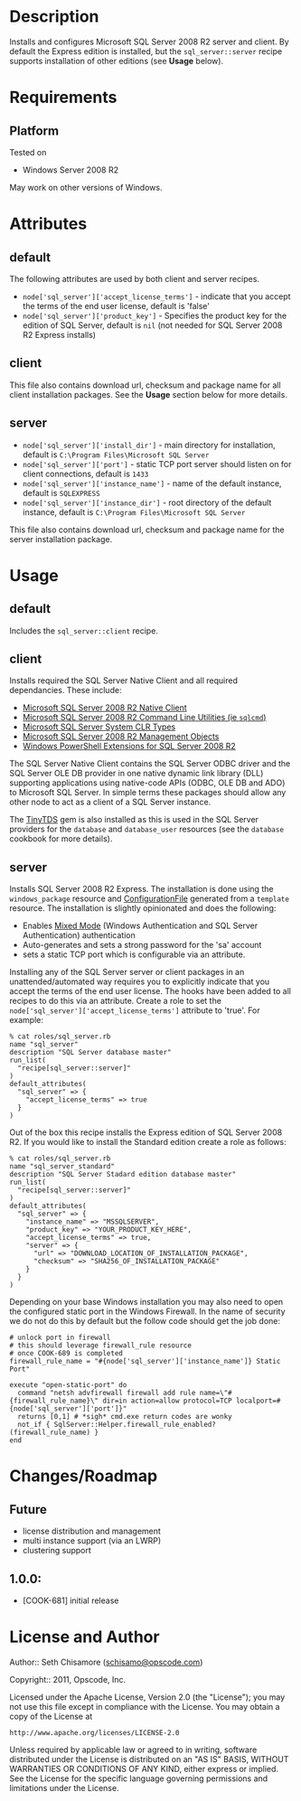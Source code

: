 Description
===========

Installs and configures Microsoft SQL Server 2008 R2 server and client.  By default the Express edition is installed, but the `sql_server::server` recipe supports installation of other editions (see __Usage__ below).

Requirements
============

Platform
--------

Tested on 

* Windows Server 2008 R2

May work on other versions of Windows.

Attributes
==========

default
-------

The following attributes are used by both client and server recipes.

* `node['sql_server']['accept_license_terms']` - indicate that you accept the terms of the end user license, default is 'false'
* `node['sql_server']['product_key']` - Specifies the product key for the edition of SQL Server, default is `nil` (not needed for SQL Server 2008 R2 Express installs)

client
------

This file also contains download url, checksum and package name for all client installation packages.  See the __Usage__ section below for more details.

server
------

* `node['sql_server']['install_dir']` - main directory for installation, default is `C:\Program Files\Microsoft SQL Server`
* `node['sql_server']['port']` - static TCP port server should listen on for client connections, default is `1433`
* `node['sql_server']['instance_name']` - name of the default instance, default is `SQLEXPRESS`
* `node['sql_server']['instance_dir']` - root directory of the default instance, default is `C:\Program Files\Microsoft SQL Server`

This file also contains download url, checksum and package name for the server installation package.

Usage
=====

default
-------

Includes the `sql_server::client` recipe.

client
------

Installs required the SQL Server Native Client and all required dependancies. These include:

* [Microsoft SQL Server 2008 R2 Native Client](http://www.microsoft.com/download/en/details.aspx?id=16978#SNAC)
* [Microsoft SQL Server 2008 R2 Command Line Utilities (ie `sqlcmd`)](http://www.microsoft.com/download/en/details.aspx?id=16978#SQLCMD)
* [Microsoft SQL Server System CLR Types](http://www.microsoft.com/download/en/details.aspx?id=16978#SQLSYSCLR)
* [Microsoft SQL Server 2008 R2 Management Objects](http://www.microsoft.com/download/en/details.aspx?id=16978#SMO)
* [Windows PowerShell Extensions for SQL Server 2008 R2](http://www.microsoft.com/download/en/details.aspx?id=16978#PowerShell)

The SQL Server Native Client contains the SQL Server ODBC driver and the SQL Server OLE DB provider in one native dynamic link library (DLL) supporting applications using native-code APIs (ODBC, OLE DB and ADO) to Microsoft SQL Server.  In simple terms these packages should allow any other node to act as a client of a SQL Server instance.

The [TinyTDS](https://github.com/rails-sqlserver/tiny_tds) gem is also installed as this is used in the SQL Server providers for the `database` and `database_user` resources (see the `database` cookbook for more details).

server
------

Installs SQL Server 2008 R2 Express.  The installation is done using the `windows_package` resource and [ConfigurationFile](http://msdn.microsoft.com/en-us/library/dd239405.aspx) generated from a `template` resource.  The installation is slightly opinionated and does the following:

* Enables [Mixed Mode](http://msdn.microsoft.com/en-us/library/aa905171\(v=sql.80\).aspx) (Windows Authentication and SQL Server Authentication) authentication
* Auto-generates and sets a strong password for the 'sa' account
* sets a static TCP port which is configurable via an attribute.

Installing any of the SQL Server server or client packages in an unattended/automated way requires you to explicitly indicate that you accept the terms of the end user license. The hooks have been added to all recipes to do this via an attribute.  Create a role to set the `node['sql_server']['accept_license_terms']` attribute to 'true'.  For example:

    % cat roles/sql_server.rb
    name "sql_server"
    description "SQL Server database master"
    run_list(
      "recipe[sql_server::server]"
    )
    default_attributes(
      "sql_server" => {
        "accept_license_terms" => true
      }
    )

Out of the box this recipe installs the Express edition of SQL Server 2008 R2.  If you would like to install the Standard edition create a role as follows:

    % cat roles/sql_server.rb
    name "sql_server_standard"
    description "SQL Server Stadard edition database master"
    run_list(
      "recipe[sql_server::server]"
    )
    default_attributes(
      "sql_server" => {
        "instance_name" => "MSSQLSERVER",
        "product_key" => "YOUR_PRODUCT_KEY_HERE",
        "accept_license_terms" => true,
        "server" => {
          "url" => "DOWNLOAD_LOCATION_OF_INSTALLATION_PACKAGE",
          "checksum" => "SHA256_OF_INSTALLATION_PACKAGE"
        }
      }
    )

Depending on your base Windows installation you may also need to open the configured static port in the Windows Firewall.  In the name of security we do not do this by default but the follow code should get the job done:

    # unlock port in firewall
    # this should leverage firewall_rule resource 
    # once COOK-689 is completed
    firewall_rule_name = "#{node['sql_server']['instance_name']} Static Port"

    execute "open-static-port" do
      command "netsh advfirewall firewall add rule name=\"#{firewall_rule_name}\" dir=in action=allow protocol=TCP localport=#{node['sql_server']['port']}"
      returns [0,1] # *sigh* cmd.exe return codes are wonky
      not_if { SqlServer::Helper.firewall_rule_enabled?(firewall_rule_name) }
    end

Changes/Roadmap
===============

## Future

* license distribution and management
* multi instance support (via an LWRP)
* clustering support

## 1.0.0:

* [COOK-681] initial release

License and Author
==================

Author:: Seth Chisamore (<schisamo@opscode.com>)

Copyright:: 2011, Opscode, Inc.

Licensed under the Apache License, Version 2.0 (the "License");
you may not use this file except in compliance with the License.
You may obtain a copy of the License at

    http://www.apache.org/licenses/LICENSE-2.0

Unless required by applicable law or agreed to in writing, software
distributed under the License is distributed on an "AS IS" BASIS,
WITHOUT WARRANTIES OR CONDITIONS OF ANY KIND, either express or implied.
See the License for the specific language governing permissions and
limitations under the License.
